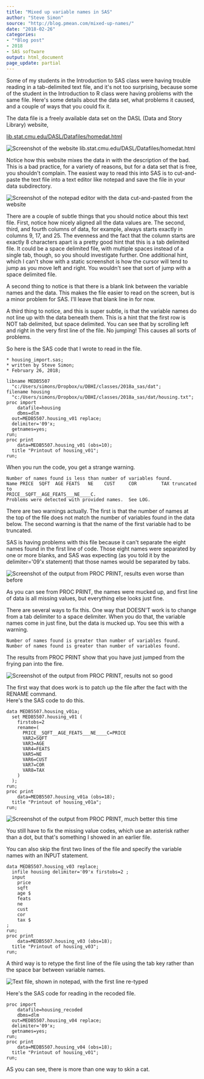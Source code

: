 ```yaml
---
title: "Mixed up variable names in SAS"
author: "Steve Simon"
source: "http://blog.pmean.com/mixed-up-names/"
date: "2018-02-26"
categories:
- "*Blog post"
- 2018
- SAS software
output: html_document
page_update: partial
---
```


Some of my students in the Introduction to SAS class were having trouble
reading in a tab-delimited text file, and it's not too surprising,
because some of the student in the Introduction to R class were having
problems with the same file. Here's some details about the data set,
what problems it caused, and a couple of ways that you could fix
it.

<!---More--->

The data file is a freely available data set on the DASL (Data and Story
Library) website,

[lib.stat.cmu.edu/DASL/Datafiles/homedat.html](http://lib.stat.cmu.edu/DASL/Datafiles/homedat.html)

![Screenshot of the website
lib.stat.cmu.edu/DASL/Datafiles/homedat.html](http://www.pmean.com/18/images/housing_import01.png)

Notice how this website mixes the data in with the description of the
bad. This is a bad practice, for a variety of reasons, but for a data
set that is free, you shouldn't complain. The easiest way to read this
into SAS is to cut-and-paste the text file into a text editor like
notepad and save the file in your data subdirectory.

![Screenshot of the notepad editor with the data cut-and-pasted from the
website](http://www.pmean.com/18/images/housing_import02.png)

There are a couple of subtle things that you should notice about this
text file. First, notice how nicely aligned all the data values are. The
second, third, and fourth columns of data, for example, always starts
exactly in columns 9, 17, and 25. The evenness and the fact that the
column starts are exactly 8 characters apart is a pretty good hint that
this is a tab delimited file. It could be a space delimited file, with
multiple spaces instead of a single tab, though, so you should
investigate further. One additional hint, which I can't show with a
static screenshot is how the cursor will tend to jump as you move left
and right. You wouldn't see that sort of jump with a space delimited
file.

A second thing to notice is that there is a blank link between the
variable names and the data. This makes the file easier to read on the
screen, but is a minor problem for SAS. I'll leave that blank line in
for now.

A third thing to notice, and this is super subtle, is that the variable
names do not line up with the data beneath them. This is a hint that the
first row is NOT tab delimited, but space delimited. You can see that by
scrolling left and right in the very first line of the file. No jumping!
This causes all sorts of problems.

So here is the SAS code that I wrote to read in the file.

    * housing_import.sas;
    * written by Steve Simon;
    * February 26, 2018;

    libname MEDB5507
      "c:/Users/simons/Dropbox/u/DBHI/classes/2018a_sas/dat";
    filename housing
      "c:/Users/simons/Dropbox/u/DBHI/classes/2018a_sas/dat/housing.txt";
    proc import
        datafile=housing
        dbms=dlm
      out=MEDB5507.housing_v01 replace;
      delimiter='09'x;
      getnames=yes;
    run;
    proc print
        data=MEDB5507.housing_v01 (obs=10);
      title "Printout of housing_v01";
    run;

When you run the code, you get a strange warning.

    Number of names found is less than number of variables found.
    Name PRICE  SQFT  AGE FEATS   NE    CUST     COR         TAX truncated to
    PRICE__SQFT__AGE_FEATS___NE____C.
    Problems were detected with provided names.  See LOG.

There are two warnings actually. The first is that the number of names
at the top of the file does not match the number of variables found in
the data below. The second warning is that the name of the first
variable had to be truncated.

SAS is having problems with this file because it can't separate the
eight names found in the first line of code. Those eight names were
separated by one or more blanks, and SAS was expecting (as you told it
by the delimiter='09'x statement) that those names would be separated by
tabs.

![Screenshot of the output from PROC PRINT, results even worse than
before](http://www.pmean.com/18/images/housing_import03.png)

As you can see from PROC PRINT, the names were mucked up, and first line
of data is all missing values, but everything else looks just fine.

There are several ways to fix this. One way that DOESN'T work is to
change from a tab delimiter to a space delimiter. When you do that, the
variable names come in just fine, but the data is mucked up. You see
this with a warning.

    Number of names found is greater than number of variables found.
    Number of names found is greater than number of variables found.

The results from PROC PRINT show that you have just jumped from the
frying pan into the fire.

![Screenshot of the output from PROC PRINT, results not so
good](http://www.pmean.com/18/images/housing_import04.png)

The first way that does work is to patch up the file after the fact with
the RENAME command.\
Here's the SAS code to do this.

    data MEDB5507.housing_v01a;
      set MEDB5507.housing_v01 (
        firstobs=2
        rename=(
          PRICE__SQFT__AGE_FEATS___NE____C=PRICE
          VAR2=SQFT
          VAR3=AGE
          VAR4=FEATS
          VAR5=NE
          VAR6=CUST
          VAR7=COR
          VAR8=TAX
        )
      );
    run;
    proc print
        data=MEDB5507.housing_v01a (obs=18);
      title "Printout of housing_v01a";
    run;

![Screenshot of the output from PROC PRINT, much better this
time](http://www.pmean.com/18/images/housing_import05.png)

You still have to fix the missing value codes, which use an asterisk
rather than a dot, but that's something I showed in an earlier file.

You can also skip the first two lines of the file and specify the
variable names with an INPUT statement.

    data MEDB5507.housing_v03 replace;
      infile housing delimiter='09'x firstobs=2 ;
      input
        price
        sqft
        age $
        feats
        ne
        cust
        cor
        tax $
    ;
    run;
    proc print
        data=MEDB5507.housing_v03 (obs=18);
      title "Printout of housing_v03";
    run;

A third way is to retype the first line of the file using the tab key
rather than the space bar between variable names.

![Text file, shown in notepad, with the first line
re-typed](http://www.pmean.com/18/images/housing_import06.png)

Here's the SAS code for reading in the recoded file.

    proc import
        datafile=housing_recoded
        dbms=dlm
      out=MEDB5507.housing_v04 replace;
      delimiter='09'x;
      getnames=yes;
    run;
    proc print
        data=MEDB5507.housing_v04 (obs=18);
      title "Printout of housing_v01";
    run;

AS you can see, there is more than one way to skin a cat.


